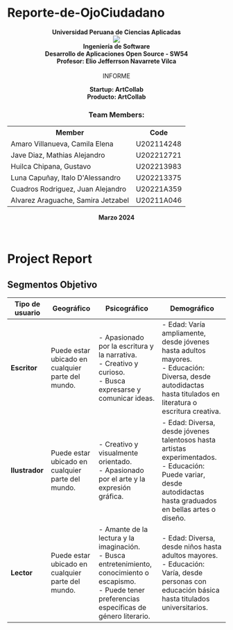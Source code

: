 # Reporte-de-OjoCiudadano
<p align="center">
    <strong>Universidad Peruana de Ciencias Aplicadas</strong><br>
    <img src="https://upload.wikimedia.org/wikipedia/commons/f/fc/UPC_logo_transparente.png"></img><br>
    <strong>Ingeniería de Software</strong><br>
    <strong>Desarrollo de Aplicaciones Open Source - SW54</strong><br>
    <strong>Profesor: Elio Jefferrson Navarrete Vilca</strong><br>
    <br>INFORME
</p>
<p align="center">
    <strong>Startup: ArtCollab </strong><br>
    <strong>Producto: ArtCollab </strong>
</p>

<div>
    <h3 align="center">Team Members:</h3>
    </div>
<div>
     <table align="center">
        <tr>
            <th style="text-align:center;">Member</th>
            <th style="text-align:center;">Code</th>
        </tr>
        <tr>
            <td>Amaro Villanueva, Camila Elena</td>
            <td>U202114248</td>
        </tr>
        <tr>
            <td>Jave Diaz, Mathias Alejandro</td>
            <td> U202212721</td>
        </tr>
        <tr>
            <td>Huilca Chipana, Gustavo</td>
            <td>U202213983</td>
        </tr>
        <tr>
            <td>Luna Capuñay, Italo D'Alessandro</td>
            <td>U202213375</td>
        </tr>
         <tr>
            <td>Cuadros Rodriguez, Juan Alejandro</td>
            <td>U20221A359</td>
        </tr>
          <tr>
            <td>Alvarez Araguache, Samira Jetzabel</td>
            <td>U20211A046</td>
        </tr>
    </table>
</div>

<p align="center">
    <strong>Marzo 2024</strong>
</p>

<br>

# Project Report 
## Segmentos Objetivo

| **Tipo de usuario** | **Geográfico** | **Psicográfico** | **Demográfico** |
|---------------------|----------------|-------------------|-----------------|
| **Escritor**        | Puede estar ubicado en cualquier parte del mundo. | - Apasionado por la escritura y la narrativa. <br> - Creativo y curioso. <br> - Busca expresarse y comunicar ideas. | - Edad: Varía ampliamente, desde jóvenes hasta adultos mayores. <br> - Educación: Diversa, desde autodidactas hasta titulados en literatura o escritura creativa. |
| **Ilustrador**      | Puede estar ubicado en cualquier parte del mundo. | - Creativo y visualmente orientado. <br> - Apasionado por el arte y la expresión gráfica. | - Edad: Diversa, desde jóvenes talentosos hasta artistas experimentados. <br> - Educación: Puede variar, desde autodidactas hasta graduados en bellas artes o diseño. |
| **Lector**          | Puede estar ubicado en cualquier parte del mundo. | - Amante de la lectura y la imaginación. <br> - Busca entretenimiento, conocimiento o escapismo. <br> - Puede tener preferencias específicas de género literario. | - Edad: Diversa, desde niños hasta adultos mayores. <br> - Educación: Varía, desde personas con educación básica hasta titulados universitarios. |
